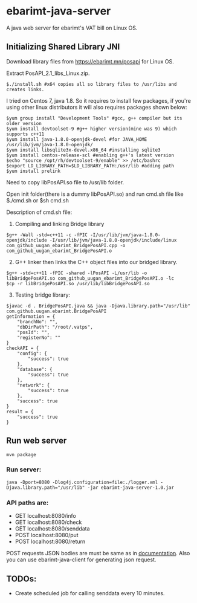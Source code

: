 # ebarimt-java-server
A java web server for ebarimt's VAT bill on Linux OS.

## Initializing Shared Library JNI

Download library files from https://ebarimt.mn/posapi for Linux OS.

Extract PosAPI_2.1_libs_Linux.zip.
```console
$./install.sh #x64 copies all so library files to /usr/libs and creates links.
```

I tried on Centos 7, java 1.8. So it requires to install few packages, if you're using other linux distributors it will also requires packages shown below: 
```console
$yum group install "Development Tools" #gcc, g++ compiler but its older version
$yum install devtoolset-9 #g++ higher version(mine was 9) which supports c++11 
$yum install java-1.8.0-openjdk-devel #for JAVA_HOME /usr/lib/jvm/java-1.8.0-openjdk/
$yum install libsqlite3x-devel.x86_64 #installing sqlite3
$yum install centos-release-scl #enabling g++'s latest version
$echo "source /opt/rh/devtoolset-9/enable" >> /etc/bashrc
$export LD_LIBRARY_PATH=$LD_LIBRARY_PATH:/usr/lib #adding path
$yum install prelink
```
Need to copy libPosAPI.so file to /usr/lib folder.

Open init folder(there is a dummy libPosAPI.so) and run cmd.sh file like $./cmd.sh or $sh cmd.sh

Description of cmd.sh file:

1) Compiling and linking Bridge library
```console
$g++ -Wall -std=c++11 -c -fPIC -I/usr/lib/jvm/java-1.8.0-openjdk/include -I/usr/lib/jvm/java-1.8.0-openjdk/include/linux com_github_uugan_ebarimt_BridgePosAPI.cpp -o com_github_uugan_ebarimt_BridgePosAPI.o
```
2) G++ linker then links the C++ object files into our bridged library.
```console
$g++ -std=c++11 -fPIC -shared -lPosAPI -L/usr/lib -o libBridgePosAPI.so com_github_uugan_ebarimt_BridgePosAPI.o -lc
$cp -r libBridgePosAPI.so /usr/lib/libBridgePosAPI.so 
```
3) Testing bridge library:
```console
$javac -d . BridgePosAPI.java && java -Djava.library.path="/usr/lib" com.github.uugan.ebarimt.BridgePosAPI
getInformation = {
    "branchNo": "",
    "dbDirPath": "/root/.vatps",
    "posId": "",
    "registerNo": ""
}
checkAPI = {
    "config": {
        "success": true
    },
    "database": {
        "success": true
    },
    "network": {
        "success": true
    },
    "success": true
}
result = {
    "success": true
}

```
## Run web server

```console
mvn package
```
### Run server:
```console
java -Dport=8080 -Dlog4j.configuration=file:./logger.xml -Djava.library.path="/usr/lib" -jar ebarimt-java-server-1.0.jar
```
### API paths are:

- GET localhost:8080/info
- GET localhost:8080/check
- GET localhost:8080/senddata
- POST localhost:8080/put
- POST localhost:8080/return

POST requests JSON bodies are must be same as in [documentation](https://ebarimt.mn/img/Pos%20API%202.1.2%20User%20Guide_mn.pdf).
Also you can use ebarimt-java-client for generating json request.
## TODOs:
- Create scheduled job for calling senddata every 10 minutes.
